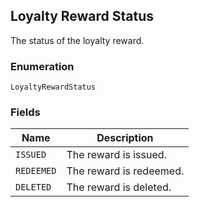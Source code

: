 ## Loyalty Reward Status

The status of the loyalty reward.

### Enumeration

`LoyaltyRewardStatus`

### Fields

| Name | Description |
|  --- | --- |
| `ISSUED` | The reward is issued. |
| `REDEEMED` | The reward is redeemed. |
| `DELETED` | The reward is deleted. |

